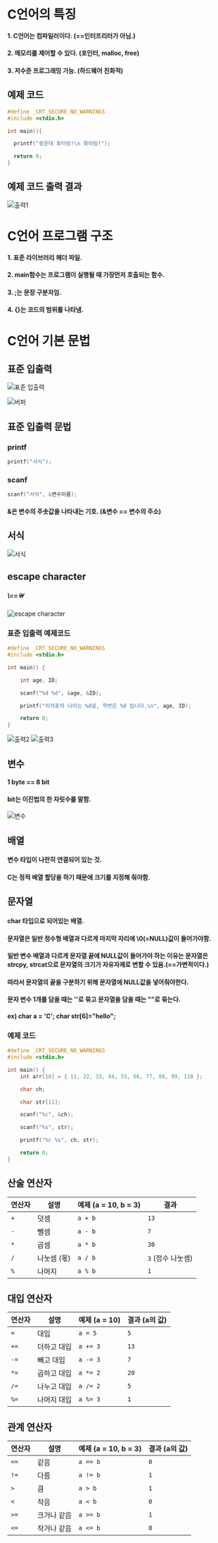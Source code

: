 
# C언어의 특징
#### 1. C언어는 컴파일러이다. (==인터프리터가 아님.)
#### 2. 메모리를 제어할 수 있다. (포인터, malloc, free)
#### 3. 저수준 프로그래밍 가능. (하드웨어 친화적)
## 예제 코드
```c
#define _CRT_SECURE_NO_WARNINGS
#include <stdio.h>

int main(){

  printf("광운대 튜터링!\n 화이팅!");

  return 0;
}
```
## 예제 코드 출력 결과
![출력1](https://raw.githubusercontent.com/2025-Tutoring-KW/image/refs/heads/main/%EC%B6%9C%EB%A0%A51.png)
# C언어 프로그램 구조

#### 1. 표준 라이브러리 헤더 파일.
#### 2. main함수는 프로그램이 실행될 때 가장먼저 호출되는 함수.
#### 3. ;는 문장 구분자임.
#### 4. {}는 코드의 범위를 나타냄.

# C언어 기본 문법
## 표준 입출력
![표준 입출력](https://raw.githubusercontent.com/2025-Tutoring-KW/image/refs/heads/main/%EC%9E%85%EC%B6%9C%EB%A0%A5_%EC%8A%A4%ED%8A%B8%EB%A6%BC.jpg)

![버퍼](https://raw.githubusercontent.com/2025-Tutoring-KW/image/refs/heads/main/%EB%B2%84%ED%8D%BC.jpg)
## 표준 입출력 문법
### printf 
```C
printf("서식");
```

### scanf
```C
scanf("서식", &변수이름);
```
#### &은 변수의 주솟값을 나타내는 기호. (&변수 == 변수의 주소)

## 서식
![서식](https://raw.githubusercontent.com/2025-Tutoring-KW/image/refs/heads/main/%EC%84%9C%EC%8B%9D.png)

## escape character 
##### \\==￦

![escape character](https://raw.githubusercontent.com/2025-Tutoring-KW/image/refs/heads/main/escape_character.png)

### 표준 입출력 예제코드
```c
#define _CRT_SECURE_NO_WARNINGS
#include <stdio.h>

int main() {

	int age, ID;

	scanf("%d %d", &age, &ID);

	printf("이석훈의 나이는 %d살, 학번은 %d 입니다.\n", age, ID);

	return 0;
}
```
![출력2](https://raw.githubusercontent.com/2025-Tutoring-KW/image/refs/heads/main/%EC%B6%9C%EB%A0%A52.png)
![출력3](https://raw.githubusercontent.com/2025-Tutoring-KW/image/refs/heads/main/%EC%B6%9C%EB%A0%A53.png)

## 변수
#### 1 byte == 8 bit 
#### bit는 이진법의 한 자릿수를 말함.
![변수](https://raw.githubusercontent.com/2025-Tutoring-KW/image/refs/heads/main/%EB%B3%80%EC%88%98.png)

## 배열
#### 변수 타입이 나란히 연결되어 있는 것.
#### C는 정적 배열 할당을 하기 때문에 크기를 지정해 줘야함.

## 문자열
#### char 타입으로 되어있는 배열.
#### 문자열은 일반 정수형 배열과 다르게 마지막 자리에 \0(=NULL)값이 들어가야함.
#### 일반 변수 배열과 다르게 문자열 끝에 NULL값이 들어가야 하는 이유는 문자열은 strcpy, strcat으로 문자열의 크기가 자유자제로 변할 수 있음.(==가변적이다.)
#### 따라서 문자열의 끝을 구분하기 위해 문자열에 NULL값을 넣어줘야한다.
#### 문자 변수 1개를 담을 때는 ''로 묶고 문자열을 담을 때는 ""로 묶는다. 
#### ex) char a = 'C'; char str[6]="hello";
### 예제 코드
```c
#define _CRT_SECURE_NO_WARNINGS
#include <stdio.h>

int main() {
	int arr[10] = { 11, 22, 33, 44, 55, 66, 77, 88, 99, 110 };

	char ch;

	char str[11];

	scanf("%c", &ch);

	scanf("%s", str);

	printf("%c %s", ch, str);

	return 0;
}
```
## 산술 연산자

| **연산자**   | **설명**              | **예제 (a = 10, b = 3)**        | **결과**             |
|--------------|-----------------------|---------------------------------|----------------------|
| `+`          | 덧셈                  | `a + b`                         | `13`                 |
| `-`          | 뺄셈                  | `a - b`                         | `7`                  |
| `*`          | 곱셈                  | `a * b`                         | `30`                 |
| `/`          | 나눗셈 (몫)           | `a / b`                         | `3` (정수 나눗셈)     |
| `%`          | 나머지                | `a % b`                         | `1`                  |


## 대입 연산자

| **연산자**    | **설명**              | **예제 (a = 10)**        | **결과 (a의 값)**           |
|---------------|-----------------------|---------------------------------|----------------------|
| `=`           | 대입                  | `a = 5`                         | `5`                  |
| `+=`          | 더하고 대입           | `a += 3`                        | `13`                  |
| `-=`          | 빼고 대입             | `a -= 3`                        | `7`                   |
| `*=`          | 곱하고 대입           | `a *= 2`                        | `20`                  |
| `/=`          | 나누고 대입           | `a /= 2`                        | `5`                   |
| `%=`          | 나머지 대입           | `a %= 3`                        | `1`                   |

## 관계 연산자

| **연산자**    | **설명**              | **예제 (a = 10, b = 3)**        | **결과 (a의 값)**           |
|---------------|-----------------------|---------------------------------|----------------------|
| `==`          | 같음                  | `a == b`                        | `0`                  |
| `!=`          | 다름                  | `a != b`                        | `1`                  |
| `>`           | 큼                    | `a > b`                         | `1`                  |
| `<`           | 작음                  | `a < b`                         | `0`                  |
| `>=`          | 크거나 같음            | `a >= b`                        | `1`                  |
| `<=`          | 작거나 같음            | `a <= b`                        | `0`                  |




